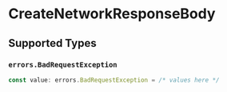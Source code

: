 # CreateNetworkResponseBody


## Supported Types

### `errors.BadRequestException`

```typescript
const value: errors.BadRequestException = /* values here */
```

